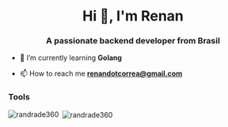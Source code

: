 <h1 align="center">Hi 👋, I'm Renan</h1>
<h3 align="center">A passionate backend developer from Brasil</h3>

- 🌱 I’m currently learning **Golang**

- 📫 How to reach me **renandotcorrea@gmail.com**
  
### Tools

<p><img align="left" src="https://github-readme-stats.vercel.app/api/top-langs?username=randrade360&show_icons=true&locale=en&layout=compact&&theme=radical" alt="randrade360" /></p>
<p>&nbsp;<img align="center" src="https://github-readme-stats.vercel.app/api?username=randrade360&show_icons=true&locale=en&&layout=compact&theme=radical" alt="randrade360" /></p>
